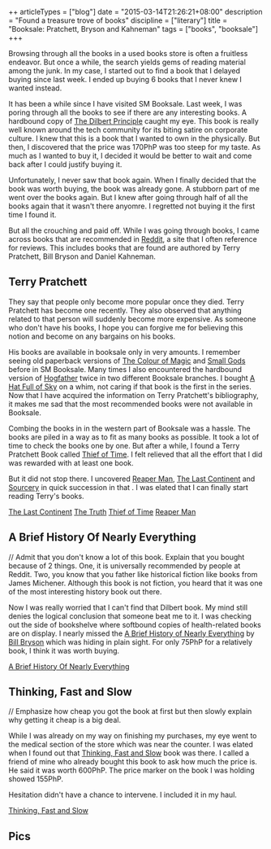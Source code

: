 ++
articleTypes = ["blog"]
date = "2015-03-14T21:26:21+08:00"
description = "Found a treasure trove of books"
discipline = ["literary"]
title = "Booksale: Pratchett, Bryson and Kahneman"
tags = ["books", "booksale"]
+++

Browsing through all the books in a used books store is often a fruitless endeavor. But once a while, the search yields gems of reading material among the junk. In my case, I started out to find a book that I delayed buying since last week. I ended up buying 6 books that I never knew I wanted instead.


It has been a while since I have visited SM Booksale. Last week, I was poring through all the books to see if there are any interesting books. A hardbound copy of  [The Dilbert Principle](http://address) caught my eye. This book is really well known around the tech community for its biting satire on corporate culture. I knew that this is a book that I wanted to own in the physically. But then, I discovered that the price was 170PhP was too steep for my taste. As much as I wanted to buy it, I decided it would be better to wait and come back after I could justify buying it.

Unfortunately, I never saw that book again. When I finally decided that the book was worth buying, the book was already gone. A stubborn part of me went over the books again. But I knew after going through half of all the books again that it wasn't there anyomre. I regretted not buying it the first time I found it.

But all the crouching and <!-- verb that denotes crawling into tight spaces  --> paid off. While I was going through books, I came across books that are recommended in [Reddit](http://address), a site that I often reference for reviews. This includes books that are found are authored by Terry Pratchett, Bill Bryson and Daniel Kahneman.

## Terry Pratchett
They say that people only become more popular once they died. Terry Pratchett has become one recently. They also observed that anything related to that person will suddenly become more expensive. As someone who don't have his books, I hope you can forgive me for believing this notion and become <!-- noun that means very observant --> on any bargains on his books.

His books are available in booksale only in very <!-- adjective that means very infrequent, sparse --> amounts. I remember seeing old paperback versions of [The Colour of Magic](http://address) and [Small Gods](http://address) before in SM Booksale. Many times I also encountered the hardbound version of [Hogfather](http://address) twice in two different Booksale branches. I bought [A Hat Full of Sky](http://address) on a whim, not caring if that book is the first in the series. Now that I have acquired the information on Terry Pratchett's bibliography, it makes me sad that the most recommended books were not available in Booksale.

Combing the books in <!-- noun that means the lower area/part of a shelf/bookshelf --> in the western part of Booksale was a hassle. The books are piled in a way as to fit as many books as possible. It took a lot of time to check the books one by one. But after a while, I found a Terry Pratchett Book called [Thief of Time](http://address). I felt relieved that all the effort that I did was rewarded with at least one book.

But it did not stop there. I uncovered [Reaper Man](http://address), [The Last Continent](http://address) and [Sourcery](http://address) in quick succession in that <!-- adjective that means a suffocating small place -->. I was elated that I can finally start reading Terry's books.

[The Last Continent](http://i.imgur.com/urxF5OFm.jpg)
[The Truth](http://i.imgur.com/S09GwVMm.jpg)
[Thief of Time](http://i.imgur.com/mPcsB9xm.jpg)
[Reaper Man](http://i.imgur.com/GSZVdkKm.jpg)

## A Brief History Of Nearly Everything

// Admit that you don't know a lot of this book. Explain that you bought because of 2 things. One, it is universally recommended by people at Reddit. Two, you know that you father like historical fiction like books from James Michener. Although this book is not fiction, you heard that it was one of the most interesting history book out there.

Now I was really worried that I can't find that Dilbert book. My mind still denies the logical conclusion that someone beat me to it. I was checking out the side of bookshelve where softbound copies of health-related books are on display. I nearly missed the [A Brief History of Nearly Everything]() by [Bill Bryson]() which was hiding in plain sight. For only 75PhP for a relatively book, I think it was worth buying.

[A Brief History Of Nearly Everything](http://i.imgur.com/RhcOHDem.jpg)

## Thinking, Fast and Slow
// Emphasize how cheap you got the book at first but then slowly explain why getting it cheap is a big deal.

While I was already on my way on finishing my purchases, my eye went to the medical section of the store which was near the counter. I was elated when I found out that [Thinking, Fast and Slow]() book was there. I called a friend of mine who already bought this book to ask how much the price is. He said it was worth 600PhP. The price marker on the book I was holding showed 155PhP.

Hesitation didn't have a chance to intervene. I included it in my haul.

[Thinking, Fast and Slow](http://i.imgur.com/baCc3J4m.jpg)

## Pics
